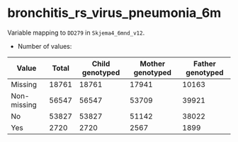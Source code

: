 # bronchitis_rs_virus_pneumonia_6m
Variable mapping to `DD279` in `Skjema4_6mnd_v12`.
- Number of values:

| Value | Total | Child genotyped | Mother genotyped | Father genotyped |
| ----- | ----- | --------------- | ---------------- | ---------------- |
| Missing | 18761 | 18761 | 17941 | 10163 |
| Non-missing | 56547 | 56547 | 53709 | 39921 |
| No | 53827 | 53827 | 51142 |38022 |
| Yes | 2720 | 2720 | 2567 |1899 |



